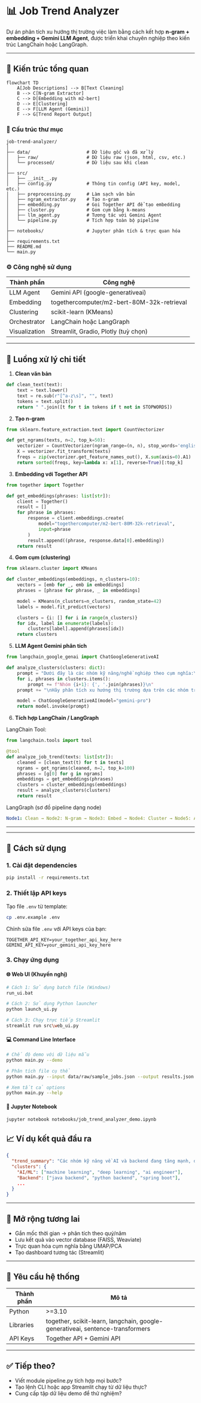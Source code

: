 # 📊 Job Trend Analyzer

Dự án phân tích xu hướng thị trường việc làm bằng cách kết hợp **n-gram + embedding + Gemini LLM Agent**, được triển khai chuyên nghiệp theo kiến trúc LangChain hoặc LangGraph.

---

## 🧱 Kiến trúc tổng quan

```mermaid
flowchart TD
    A[Job Descriptions] --> B[Text Cleaning]
    B --> C[N-gram Extractor]
    C --> D[Embedding with m2-bert]
    D --> E[Clustering]
    E --> F[LLM Agent (Gemini)]
    F --> G[Trend Report Output]
```

### 📁 Cấu trúc thư mục
```
job-trend-analyzer/
│
├── data/                     # Dữ liệu gốc và đã xử lý
│   ├── raw/                  # Dữ liệu raw (json, html, csv, etc.)
│   └── processed/            # Dữ liệu sau khi clean
│
├── src/
│   ├── __init__.py
│   ├── config.py             # Thông tin config (API key, model, etc.)
│   ├── preprocessing.py      # Làm sạch văn bản
│   ├── ngram_extractor.py    # Tạo n-gram
│   ├── embedding.py          # Gọi Together API để tạo embedding
│   ├── cluster.py            # Gom cụm bằng k-means
│   ├── llm_agent.py          # Tương tác với Gemini Agent
│   └── pipeline.py           # Tích hợp toàn bộ pipeline
│
├── notebooks/                # Jupyter phân tích & trực quan hóa
│
├── requirements.txt
├── README.md
└── main.py
```

### ⚙️ Công nghệ sử dụng
| Thành phần   | Công nghệ                                      |
|-------------|------------------------------------------------|
| LLM Agent   | Gemini API (google-generativeai)               |
| Embedding   | togethercomputer/m2-bert-80M-32k-retrieval      |
| Clustering  | scikit-learn (KMeans)                          |
| Orchestrator| LangChain hoặc LangGraph                       |
| Visualization| Streamlit, Gradio, Plotly (tuỳ chọn)           |

---

## 🔄 Luồng xử lý chi tiết

1. **Clean văn bản**
```python
def clean_text(text):
    text = text.lower()
    text = re.sub(r"[^a-z\s]", "", text)
    tokens = text.split()
    return " ".join([t for t in tokens if t not in STOPWORDS])
```

2. **Tạo n-gram**
```python
from sklearn.feature_extraction.text import CountVectorizer

def get_ngrams(texts, n=2, top_k=50):
    vectorizer = CountVectorizer(ngram_range=(n, n), stop_words='english')
    X = vectorizer.fit_transform(texts)
    freqs = zip(vectorizer.get_feature_names_out(), X.sum(axis=0).A1)
    return sorted(freqs, key=lambda x: x[1], reverse=True)[:top_k]
```

3. **Embedding với Together API**
```python
from together import Together

def get_embeddings(phrases: list[str]):
    client = Together()
    result = []
    for phrase in phrases:
        response = client.embeddings.create(
            model="togethercomputer/m2-bert-80M-32k-retrieval",
            input=phrase
        )
        result.append((phrase, response.data[0].embedding))
    return result
```

4. **Gom cụm (clustering)**
```python
from sklearn.cluster import KMeans

def cluster_embeddings(embeddings, n_clusters=10):
    vectors = [emb for _, emb in embeddings]
    phrases = [phrase for phrase, _ in embeddings]

    model = KMeans(n_clusters=n_clusters, random_state=42)
    labels = model.fit_predict(vectors)

    clusters = {i: [] for i in range(n_clusters)}
    for idx, label in enumerate(labels):
        clusters[label].append(phrases[idx])
    return clusters
```

5. **LLM Agent Gemini phân tích**
```python
from langchain_google_genai import ChatGoogleGenerativeAI

def analyze_clusters(clusters: dict):
    prompt = "Dưới đây là các nhóm kỹ năng/nghề nghiệp theo cụm nghĩa:\n\n"
    for i, phrases in clusters.items():
        prompt += f"Nhóm {i+1}: {', '.join(phrases)}\n"
    prompt += "\nHãy phân tích xu hướng thị trường dựa trên các nhóm trên."

    model = ChatGoogleGenerativeAI(model="gemini-pro")
    return model.invoke(prompt)
```

6. **Tích hợp LangChain / LangGraph**

LangChain Tool:
```python
from langchain.tools import tool

@tool
def analyze_job_trend(texts: list[str]):
    cleaned = [clean_text(t) for t in texts]
    ngrams = get_ngrams(cleaned, n=2, top_k=100)
    phrases = [g[0] for g in ngrams]
    embeddings = get_embeddings(phrases)
    clusters = cluster_embeddings(embeddings)
    result = analyze_clusters(clusters)
    return result
```

LangGraph (sơ đồ pipeline dạng node)
```yaml
Node1: Clean → Node2: N-gram → Node3: Embed → Node4: Cluster → Node5: Analyze
```

---

---

## 🚀 Cách sử dụng

### 1. Cài đặt dependencies
```bash
pip install -r requirements.txt
```

### 2. Thiết lập API keys
Tạo file `.env` từ template:
```bash
cp .env.example .env
```

Chỉnh sửa file `.env` với API keys của bạn:
```env
TOGETHER_API_KEY=your_together_api_key_here
GEMINI_API_KEY=your_gemini_api_key_here
```

### 3. Chạy ứng dụng

#### 🌐 Web UI (Khuyến nghị)
```bash
# Cách 1: Sử dụng batch file (Windows)
run_ui.bat

# Cách 2: Sử dụng Python launcher
python launch_ui.py

# Cách 3: Chạy trực tiếp Streamlit
streamlit run src\web_ui.py
```

#### 💻 Command Line Interface
```bash
# Chế độ demo với dữ liệu mẫu
python main.py --demo

# Phân tích file cụ thể
python main.py --input data/raw/sample_jobs.json --output results.json

# Xem tất cả options
python main.py --help
```

#### 📔 Jupyter Notebook
```bash
jupyter notebook notebooks/job_trend_analyzer_demo.ipynb
```

## 📈 Ví dụ kết quả đầu ra
```json
{
  "trend_summary": "Các nhóm kỹ năng về AI và backend đang tăng mạnh, đặc biệt là 'machine learning', 'python backend' và 'data engineer'. Ngược lại, các nhóm liên quan đến legacy system như 'cobol developer' có xu hướng giảm.",
  "clusters": {
    "AI/ML": ["machine learning", "deep learning", "ai engineer"],
    "Backend": ["java backend", "python backend", "spring boot"],
    ...
  }
}
```

---

## 🚀 Mở rộng tương lai
- Gắn mốc thời gian → phân tích theo quý/năm
- Lưu kết quả vào vector database (FAISS, Weaviate)
- Trực quan hóa cụm nghĩa bằng UMAP/PCA
- Tạo dashboard tương tác (Streamlit)

---

## 🧾 Yêu cầu hệ thống
| Thành phần | Mô tả |
|------------|-------|
| Python     | >=3.10|
| Libraries  | together, scikit-learn, langchain, google-generativeai, sentence-transformers |
| API Keys   | Together API + Gemini API |

---

## ✅ Tiếp theo?
- Viết module pipeline.py tích hợp mọi bước?
- Tạo lệnh CLI hoặc app Streamlit chạy từ dữ liệu thực?
- Cung cấp tập dữ liệu demo để thử nghiệm?
